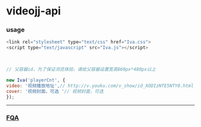 # videojj-api
### usage
```js
<link rel="stylesheet" type="text/css" href="Iva.css">
<script type="text/javascript" src="Iva.js"></script>


      
// 父容器id，为了保证浏览体验，请给父容器设置宽高860px*480px以上

new Iva('playerCnt', {
video: '视频播放地址',// http://v.youku.com/v_show/id_XODIzNTE5NTY0.html
cover: '视频封面，可选 '// 视频封面，可选
});

```
---
### [FQA](http://doc.videojj.com)

